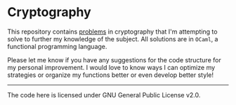 # Cryptography
This repository contains [problems](http://cryptopals.com/) in cryptography that I'm attempting to solve to further my knowledge of the subject. All solutions are in `OCaml`, a functional programming language.

Please let me know if you have any suggestions for the code structure for my personal improvement. I would love to know ways I can optimize my strategies or organize my functions better or even develop better style!

----

The code here is licensed under GNU General Public License v2.0.
